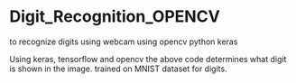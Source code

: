 # Digit_Recognition_OPENCV
to recognize digits using webcam using opencv python keras

Using keras, tensorflow and opencv the above code determines what digit is shown in the image.
trained on MNIST dataset for digits.
